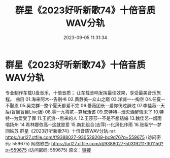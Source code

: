 ﻿---
title: 群星《2023好听新歌74》十倍音质WAV分轨
date: 2023-09-05 11:31:34
categories: WAV车载音乐、镜像
tags: 华语中文
---
# 群星《2023好听新歌74》十倍音质WAV分轨

专业制作车载U盘音乐，十倍音质；
让车载音响发挥最佳效果，享受最美音乐旅程。
曲目
01.海来阿木--告别书
02.黄静美--众山之巅
03.洋澜一--掏空
04.任夏--不娶恩
05.吴克群--整个夏天都爱不完
06.蔷薇团长--爱你伤过醉过
07.李佳薇--天后(盲目盲目Live版)
08.零一九零贰--算我活该
09.恋特特--烟灭酒醒情未了
10.特特--为爱受了罪
11.王贰浪--后来的人
12.王莎莎--不是不想结婚
13.魏佳艺--烟雨唱扬州
14.希林娜依高--这就是爱
15.南北组合(吉萍)--化风化作雨
16.张紫宁--梦回姑苏
群星《2023好听新歌74》十倍音质WAV分轨.rar: https://url27.ctfile.com/f/9388027-930529209-bc9d76?p=559675
(访问密码: 559675)
网络歌曲: https://url27.ctfile.com/d/9388027-50319211-301150?p=559675
(访问密码: 559675)
原文：[链接](https://blog.sina.com.cn/s/blog_1647c7e76010313cl.html)